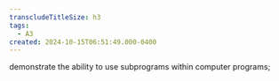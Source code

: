 ```yaml
---
transcludeTitleSize: h3
tags:
  - A3
created: 2024-10-15T06:51:49.000-0400
---
```

demonstrate the ability to use subprograms within computer programs;
